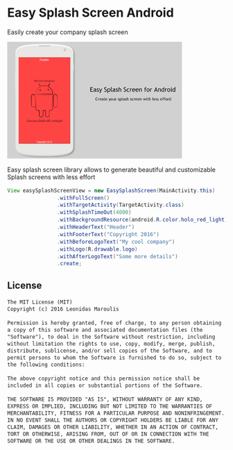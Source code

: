 # Easy Splash Screen Android
Easily create your company splash screen

<img src="/resources/cover_image.png" width="80%" alt="Android Easy Splash Screen"/>

Easy splash screen library allows to generate beautiful and customizable Splash screens with less effort

```java
View easySplashScreenView = new EasySplashScreen(MainActivity.this)
                .withFullScreen()
                .withTargetActivity(TargetActivity.class)
                .withSplashTimeOut(4000)
                .withBackgroundResource(android.R.color.holo_red_light)
                .withHeaderText("Header")
                .withFooterText("Copyright 2016")
                .withBeforeLogoText("My cool company")
                .withLogo(R.drawable.logo)
                .withAfterLogoText("Some more details")
                .create;

```


## License

~~~
The MIT License (MIT)
Copyright (c) 2016 Leonidas Maroulis

Permission is hereby granted, free of charge, to any person obtaining a copy of this software and associated documentation files (the "Software"), to deal in the Software without restriction, including without limitation the rights to use, copy, modify, merge, publish, distribute, sublicense, and/or sell copies of the Software, and to permit persons to whom the Software is furnished to do so, subject to the following conditions:

The above copyright notice and this permission notice shall be included in all copies or substantial portions of the Software.

THE SOFTWARE IS PROVIDED "AS IS", WITHOUT WARRANTY OF ANY KIND, EXPRESS OR IMPLIED, INCLUDING BUT NOT LIMITED TO THE WARRANTIES OF MERCHANTABILITY, FITNESS FOR A PARTICULAR PURPOSE AND NONINFRINGEMENT. IN NO EVENT SHALL THE AUTHORS OR COPYRIGHT HOLDERS BE LIABLE FOR ANY CLAIM, DAMAGES OR OTHER LIABILITY, WHETHER IN AN ACTION OF CONTRACT, TORT OR OTHERWISE, ARISING FROM, OUT OF OR IN CONNECTION WITH THE SOFTWARE OR THE USE OR OTHER DEALINGS IN THE SOFTWARE.
~~~
